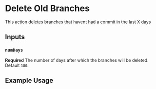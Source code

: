 # Delete Old Branches

This action deletes branches that havent had a commit in the last X days

## Inputs

### `numDays`

**Required** The number of days after which the branches will be deleted. Default `180`.

## Example Usage

